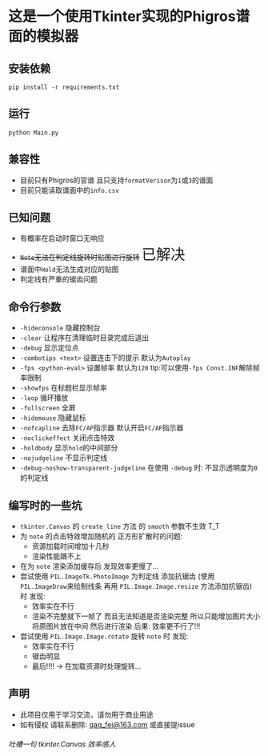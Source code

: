 # 这是一个使用Tkinter实现的Phigros谱面的模拟器

## 安装依赖
```
pip install -r requirements.txt
```

## 运行
```
python Main.py
```

## 兼容性
- 目前只有Phigros的官谱 且只支持```formatVerison```为```1```或```3```的谱面
- 目前只能读取谱面中的```info.csv```

## 已知问题
- 有概率在启动时窗口无响应
- ~~```Note```无法在判定线旋转时贴图进行旋转~~ <big><big><big><big>已解决</big></big></big></big>
- 谱面中```Hold```无法生成对应的贴图
- 判定线有严重的锯齿问题

## 命令行参数
- ```-hideconsole``` 隐藏控制台
- ```-clear``` 让程序在清理临时目录完成后退出
- ```-debug``` 显示定位点
- ```-combotips <text>``` 设置连击下的提示 默认为```Autoplay```
- ```-fps <python-eval>``` 设置帧率 默认为```120``` tip:可以使用```-fps Const.INF```解除帧率限制
- ```-showfps``` 在标题栏显示帧率
- ```-loop``` 循环播放
- ```-fullscreen``` 全屏
- ```-hidemouse``` 隐藏鼠标
- ```-nofcapline``` 去除```FC/AP```指示器 默认开启```FC/AP```指示器
- ```-noclickeffect``` 关闭点击特效
- ```-holdbody``` 显示```hold```的中间部分
- ```-nojudgeline``` 不显示判定线
- ```-debug-noshow-transparent-judgeline``` 在使用 ```-debug``` 时: 不显示透明度为```0```的判定线

## 编写时的一些坑
- ```tkinter.Canvas``` 的 ```create_line``` 方法 的 ```smooth``` 参数不生效 T_T
- 为 ```note``` 的点击特效增加随机的 正方形扩散时的问题:
    - 资源加载时间增加十几秒
    - 渲染性能跟不上
- 在为 ```note``` 渲染添加缓存后 发现效率更慢了...
- 尝试使用 ```PIL.ImageTk.PhotoImage``` 为判定线 添加抗锯齿 (使用```PIL.ImageDraw```来绘制线条 再用 ```PIL.Image.Image.resize``` 方法添加抗锯齿) 时 发现:
    - 效率实在不行
    - 渲染不完整就下一帧了 而且无法知道是否渲染完整 所以只能增加图片大小 将原图片放在中间 然后进行渲染  后果: 效率更不行了!!!
- 尝试使用 ```PIL.Image.Image.rotate``` 旋转 ```note``` 时 发现:
    - 效率实在不行
    - 锯齿明显
    - 最后!!!! -> 在加载资源时处理旋转...

## 声明
- 此项目仅用于学习交流，请勿用于商业用途
- 如有侵权 请联系删除: qaq_fei@163.com 或直接提issue

###### 吐槽一句 tkinter.Canvas 效率感人